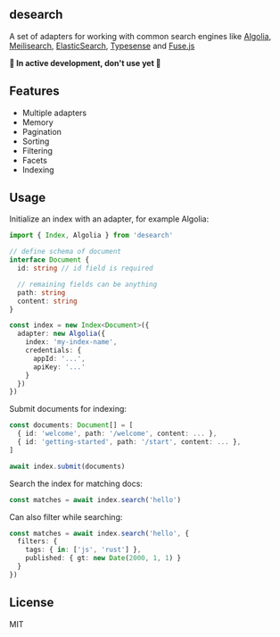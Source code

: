 desearch
-----------

A set of adapters for working with common search engines like [Algolia](https://algolia.com), [Meilisearch](https://meilisearch.com), [ElasticSearch](https://www.elastic.co), [Typesense](https://typesense.org) and [Fuse.js](https://www.fusejs.io)

**🚧 In active development, don't use yet 🚧**

## Features

- Multiple adapters
- Memory
- Pagination
- Sorting
- Filtering
- Facets
- Indexing

## Usage

Initialize an index with an adapter, for example Algolia:

```typescript
import { Index, Algolia } from 'desearch'

// define schema of document
interface Document {
  id: string // id field is required

  // remaining fields can be anything
  path: string
  content: string
}

const index = new Index<Document>({
  adapter: new Algolia({
    index: 'my-index-name',
    credentials: {
      appId: '...',
      apiKey: '...'
    }
  })
})
```

Submit documents for indexing:

```typescript
const documents: Document[] = [
  { id: 'welcome', path: '/welcome', content: ... },
  { id: 'getting-started', path: '/start', content: ... },
]

await index.submit(documents)
```

Search the index for matching docs:

```typescript
const matches = await index.search('hello')
```

Can also filter while searching:

```typescript
const matches = await index.search('hello', {
  filters: {
    tags: { in: ['js', 'rust'] },
    published: { gt: new Date(2000, 1, 1) }
  }
})
```

## License

MIT

